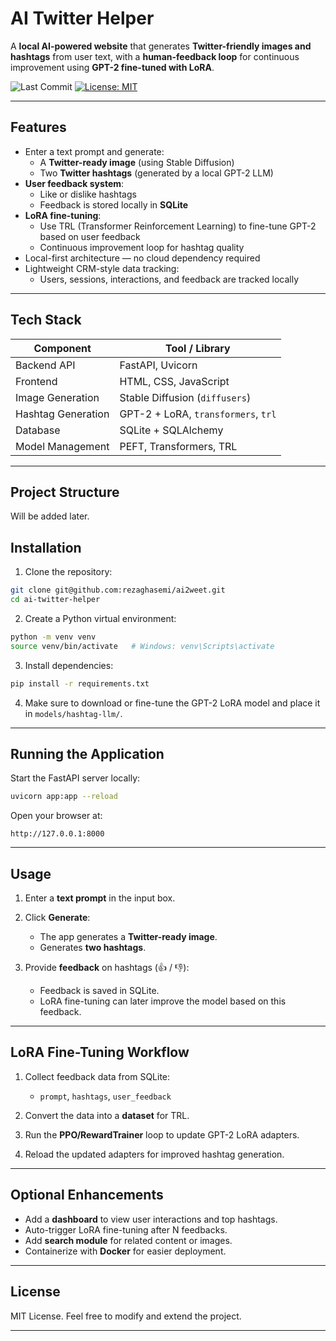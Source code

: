 # AI Twitter Helper

A **local AI-powered website** that generates **Twitter-friendly images and hashtags** from user text, with a **human-feedback loop** for continuous improvement using **GPT-2 fine-tuned with LoRA**.

![Last Commit](https://img.shields.io/github/last-commit/rezaghasemi/ai2weet) [![License: MIT](https://img.shields.io/badge/License-MIT-yellow.svg)](./LICENSE)



---

## Features

- Enter a text prompt and generate:
  - A **Twitter-ready image** (using Stable Diffusion)
  - Two **Twitter hashtags** (generated by a local GPT-2 LLM)
- **User feedback system**:
  - Like or dislike hashtags
  - Feedback is stored locally in **SQLite**
- **LoRA fine-tuning**:
  - Use TRL (Transformer Reinforcement Learning) to fine-tune GPT-2 based on user feedback
  - Continuous improvement loop for hashtag quality
- Local-first architecture — no cloud dependency required
- Lightweight CRM-style data tracking:
  - Users, sessions, interactions, and feedback are tracked locally

---

## Tech Stack

| Component          | Tool / Library                   |
|-------------------|---------------------------------|
| Backend API       | FastAPI, Uvicorn                |
| Frontend          | HTML, CSS, JavaScript            |
| Image Generation  | Stable Diffusion (`diffusers`)  |
| Hashtag Generation| GPT-2 + LoRA, `transformers`, `trl` |
| Database          | SQLite + SQLAlchemy             |
| Model Management  | PEFT, Transformers, TRL         |

---

## Project Structure

Will be added later.

## Installation

1. Clone the repository:
```bash
git clone git@github.com:rezaghasemi/ai2weet.git
cd ai-twitter-helper
````

2. Create a Python virtual environment:

```bash
python -m venv venv
source venv/bin/activate   # Windows: venv\Scripts\activate
```

3. Install dependencies:

```bash
pip install -r requirements.txt
```

4. Make sure to download or fine-tune the GPT-2 LoRA model and place it in `models/hashtag-llm/`.

---

## Running the Application

Start the FastAPI server locally:

```bash
uvicorn app:app --reload
```

Open your browser at:

```
http://127.0.0.1:8000
```

---

## Usage

1. Enter a **text prompt** in the input box.
2. Click **Generate**:

   * The app generates a **Twitter-ready image**.
   * Generates **two hashtags**.
3. Provide **feedback** on hashtags (👍 / 👎):

   * Feedback is saved in SQLite.
   * LoRA fine-tuning can later improve the model based on this feedback.

---

## LoRA Fine-Tuning Workflow

1. Collect feedback data from SQLite:

   * `prompt`, `hashtags`, `user_feedback`
2. Convert the data into a **dataset** for TRL.
3. Run the **PPO/RewardTrainer** loop to update GPT-2 LoRA adapters.
4. Reload the updated adapters for improved hashtag generation.

---

## Optional Enhancements

* Add a **dashboard** to view user interactions and top hashtags.
* Auto-trigger LoRA fine-tuning after N feedbacks.
* Add **search module** for related content or images.
* Containerize with **Docker** for easier deployment.

---

## License

MIT License. Feel free to modify and extend the project.

---
